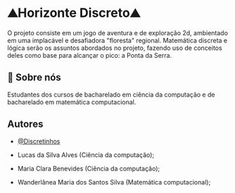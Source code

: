 # ⛰Horizonte Discreto⛰
 O projeto consiste em um jogo de aventura e de exploração 2d, ambientado em uma implacável e desafiadora "floresta" regional. Matemática discreta e lógica serão os  assuntos abordados no projeto, fazendo uso de conceitos deles como base para alcançar o pico: a Ponta da Serra. 

## 🚀 Sobre nós
Estudantes dos cursos de bacharelado em ciência da computação e de  bacharelado em matemática computacional.



## Autores

- [@Discretinhos](https://github.com/Discretinhos)

- Lucas da Silva Alves (Ciência da computação);
- Maria Clara Benevides (Ciência da computação);
- Wanderlânea Maria dos Santos Silva (Matemática computacional);
